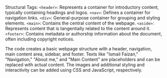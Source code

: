 Structural Tags:
`<header>`:
Represents a container for introductory content, typically containing headings and logos.
`<nav>`:
Defines a container for navigation links.
`<div>`:
General-purpose container for grouping and styling elements.
`<main>`:
Contains the central content of the webpage.
`<aside>`:
Represents content that is tangentially related to the content around it.
`<footer>`:
Contains metadata or authorship information about the document, often including copyright notices.

The code creates a basic webpage structure with a header, navigation, main content area, sidebar, and footer. Texts like "Ismail Faizan," "Navigation," "About me," and "Main Content" are placeholders and can be replaced with actual content. The images and additional styling and interactivity can be added using CSS and JavaScript, respectively.
